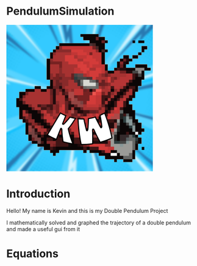 # PendulumSimulation
<img src="SpiderManIcon!.png"></img>


# Introduction
<p>Hello! My name is Kevin and this is my Double Pendulum Project</p>
<p> I mathematically solved and graphed the trajectory of a double pendulum and made a useful gui from it</p>

  
# Equations
  
